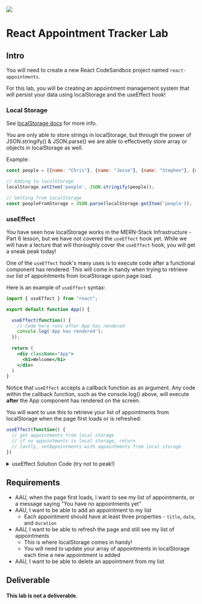 <img src="https://i.imgur.com/u8uvaan.jpg">

# React Appointment Tracker Lab

## Intro

You will need to create a new React CodeSandbox project named `react-appointments`.

For this lab, you will be creating an appointment management system that will persist your data using localStorage and the useEffect hook!

### Local Storage

See [localStorage docs](https://developer.mozilla.org/en-US/docs/Web/API/Window/localStorage) for more info.

You are only able to store strings in localStorage, but through the power of JSON.stringify() & JSON.parse() we are able to effectivetly store array or objects in localStorage as well.

Example:

```js
const people = [{name: "Chris"}, {name: "Jesse"}, {name: "Stephen"}, {name: "Drew"}]

// Adding to localStorage
localStorage.setItem('people', JSON.stringify(people));

// Getting from localStorage
const peopleFromStorage = JSON.parse(localStorage.getItem('people'));
```

### useEffect

You have seen how localStorage works in the MERN-Stack Infrastructure - Part 6 lesson, but we have not covered the `useEffect` hook yet. While we will have a lecture that will thoroughly cover the `useEffect` hook, you will get a sneak peak today!

One of the `useEffect` hook's many uses is to execute code after a functional component has rendered. This will come in handy when trying to retrieve our list of appointments from localStorage upon page load.

Here is an example of `useEffect` syntax:

```jsx
import { useEffect } from "react";

export default function App() {

  useEffect(function() {
    // Code here runs after App has rendered
    console.log('App has rendered');
  });
  
  return (
    <div className="App">
      <h1>Welcome</h1>
    </div>
  )
}
```

Notice that `useEffect` accepts a callback function as an argument. Any code within the callback function, such as the console.log() above, will execute **after** the App component has rendered on the screen.

You will want to use this to retrieve your list of appointments from localStorage when the page first loads or is refreshed:

```jsx
useEffect(function() {
  // get appointments from local storage
  // if no appointments in local storage, return
  // lastly, setAppointments with appointments from local storage
})
```

<details>
  <summary>useEffect Solution Code (try not to peak!)</summary>

```jsx
import { useState, useEffect } from "react"

export default function App() {
  const [items, setItems] = useState([]);

  useEffect(() => {
    const itemsFromStorage = JSON.parse(localStorage.getItem('items'));
    if (!itemsFromStorage) return;
    setItems(itemsFromStorage)
  })

  return (
    <div className="App">
      <h1>Appointment Tracker</h1>
    </div>
  );
}
```

</details>


## Requirements

  - AAU, when the page first loads, I want to see my list of appointments, or a message saying "You have no appointments yet"
  - AAU, I want to be able to add an appointment to my list
    - Each appointment should have at least three properties - `title`, `date`, and `duration`
  - AAU, I want to be able to refresh the page and still see my list of appointments
    - This is where localStorage comes in handy!
    - You will need to update your array of appointments in localStorage each time a new appointment is added
  - AAU, I want to be able to delete an appointment from my list


## Deliverable

#### This lab is not a deliverable.
